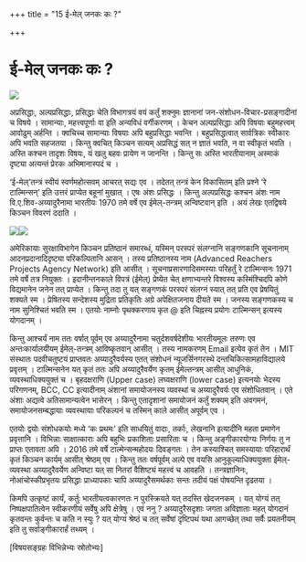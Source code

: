 +++
title = "15 ई-मेल् जनकः कः ?"

+++
# ई-मेल् जनकः कः ?

![](magazine_images/img-1658381928email-icon.jpg)

अप्रसिद्धाः, अल्पप्रसिद्धाः, प्रसिद्धाः चेति विभागत्रयं वयं कर्तुं शक्नुमः ज्ञानानां जन-संशोधन-विचार-प्रसङ्गादीनां च विषये । सामान्याः, महत्त्वपूर्णाः वा इति अन्यविधं वर्गीकरणम् । केचन अल्पप्रसिद्धाः अपि विषयाः बहुमहत्त्वम् आवोढुम् अर्हन्ति । क्वचिच्च सामान्याः विषयाः अपि बहुप्रसिद्धाः भवन्ति । बहुप्रसिद्धत्वात् सार्वत्रिकः स्वीकारः अपि भवति सहजतया । किन्तु क्वचित् किञ्चन सत्यम् अप्रसिद्धं सत् न ज्ञातं भवति, न वा स्वीकृतं भवति । अस्ति कश्चन तादृशः विषयः, यं खलु बहवः प्रायेण न जानन्ति । किन्तु सः अस्ति भारतीयानाम् अस्माकं दृष्ट्या अत्यन्तं प्रेरकः अभिमानास्पदं च ।

‘ई-मेल्’तन्त्रं स्वीयं स्वर्णमहोत्सवम् आचरत् सद्यः एव । तदेतत् तन्त्रं केन विकासितम् इति प्रश्ने ‘रे टाल्मिन्सन्’ इति उत्तरं प्राप्येत बहूनां मुखात् । एषः अंशः प्रसिद्धः । किन्तु अल्पप्रसिद्धः कश्चन अंशः नाम वि.ए.शिव-अय्यादुरैनामा भारतीयः 1970 तमे वर्षे एव ईमेल्-तन्त्रम् अन्विष्टवान् इति । अयं लेखः एतद्विषये किञ्चन विवरणं ददाति ।

![](magazine_images/img-1658381972shiva-ayyadurai.jpg)![](magazine_images/img-1658382007ray-tomlinson.jpg)













अमेरिकायाः सुरक्षाविभागेन किञ्चन प्रतिष्ठानं समारब्धं, यस्मिन् परस्परं संलग्नानि सङ्गणकानि सूचनानाम् आदनप्रदानादिदृष्ट्या परिकल्पितानि आसन् । तस्य प्रतिष्ठानस्य नाम (Advanced Reachers Projects Agency Network) इति आसीत् । सूचनाप्रसारणादिसमस्याः परिहर्तुं रे टाल्मिन्सनः 1971 तमे वर्षे तत्र नियुक्तः । इदानीन्तनकाले विपत्रं (ईमेल्) प्रेष्येत चेत् क्षणाभ्यन्तरे विश्वस्य कस्मिंश्चिदपि कोणे विद्यमानेन जनेन तत् प्राप्येत । किन्तु तदा तु यत् सङ्गणकं परस्परं संलग्नं स्यात् तत् प्रति एव प्रेषयितुं शक्यते स्म । प्रेषितस्य सन्देशस्य मुद्रिता प्रतिकृतिः अग्रे अपेक्षितजनाय दीयते स्म । जनस्य सङ्गणकस्य च नाम सुनिश्चितं भवति स्म । एतयोः नाम्नोः पृथक्करणाय कृत @ इति चिह्नस्य प्रयोगः टाल्मिन्सन् इत्यस्य योगदानम् ।

किन्तु आश्चर्यं नाम ततः वर्षात् पूर्वम् एव अय्यादुरैनामा चतुर्दशवर्षदेशीयः भारतीयमूलः तरुणः एव अन्तःकार्यालयीयम् ईमेल्-तन्त्रम् आविष्कृतवान् आसीत् । तस्य नामकरणम् Email इत्येव कृतं तेन । MIT संस्थातः पदवीचतुष्टयं प्राप्तवतः अय्यादुरैवर्यस्य एतत् संशोधनं न्यूजर्सिनगरस्थे दन्तचिकित्सामहाविद्यालये प्रवृत्तम् । टाल्मिन्सनेन यत् कृतं ततः अपि अय्यादुरैवर्येण कृतम् ईमेल्तन्त्रम् आसीत् आधुनिकं, व्यवस्थाधिक्ययुक्तं च । बृहदक्षराणि (Upper case) लघ्वक्षराणि (lower case) इत्यनयोः भेदस्य परिगणनम्, BCC, CC इत्यादीनाम् अंशानां समायोजनस्य व्यवस्थां च अय्यादुरैवर्यः एव संशोधितवान् । एते अंशाः अद्यत्वे अतिसामान्यत्वेन भासेरन् । किन्तु एतादृशानां समायोजनं कर्तुं शक्यम् इति अवगमनं, समायोजनसम्बद्धायाः व्यवस्थायाः परिकल्पनं च तस्मिन् काले आसीत् अपूर्वम् एव ।

एतयोः द्वयोः संशोधकयोः मध्ये ‘कः प्रथमः’ इति साधयितुं वादाः, तर्काः, लेखनानि इत्यादीनि महता प्रमाणेन प्रवृत्तानि । विभिन्नाः साक्षात्काराः अपि बहुभिः प्रकाशिताः प्रसारिताः च । किन्तु अङ्गीकारयोग्यः निर्णयः तु न प्राप्तः एतावता अपि । 2016 तमे वर्षे टाल्मेन्सन्महोदयः दिवङ्गतः । तेन कस्याश्चित् समस्यायाः परिहारार्थं कृतं किञ्चन कार्यम् आसीत् श्रेष्ठम् एव । किन्तु ततः वर्षपूर्वम् अल्पे एव वयसि आनुकूल्याधिक्ययुक्ता ईमेल्-व्यवस्था अय्यादुरैवर्येण अन्विष्टा यत् सा नितरां वैशिष्ट्यं महत्त्वं च आवहति । तन्त्रज्ञानिनः, नोआंचोस्कीप्रभृतयः प्रसिद्धाः प्राध्यापकाः चापि अय्यादुरैसमर्थकाः सन्तः तदीयं पक्षं पोषयन्ति दृढतया ।

किमपि उत्कृष्टं कार्यं, कर्तुः भारतीयत्वकारणतः न पुरस्क्रियते यत् तदस्ति खेदजनकम् । यत् योग्यं तत् निष्पक्षपातित्वेन स्वीकरणीयं सर्वेषु अपि क्षेत्रेषु । एवं ननु ? अय्यादुरैसदृशाः जगता अविज्ञाताः महत् योगदानं कृतवन्तः कुर्वन्तः च कति न स्युः ? यत् योग्यं श्रेष्ठं च तत् सर्वेषां दृष्टिपथं यथा आगच्छेत् तथा सर्वैः प्रयतनीयम् इति तु सर्वाङ्गीकारार्हं तथ्यम् ।

\[विषयसङ्ग्रहः विभिन्नेभ्यः स्रोतोभ्यः\]


